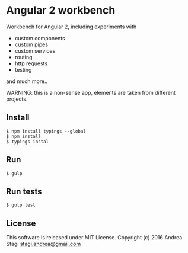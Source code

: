 # Angular 2 workbench

Workbench for Angular 2, including experiments with

- custom components
- custom pipes
- custom services
- routing
- http requests
- testing

and much more..

WARNING: this is a non-sense app, elements are taken from different projects.

## Install

    $ npm install typings --global
    $ npm install
    $ typings instal

## Run

    $ gulp

## Run tests

    $ gulp test

## License

This software is released under MIT License. Copyright (c) 2016 Andrea Stagi <stagi.andrea@gmail.com>
